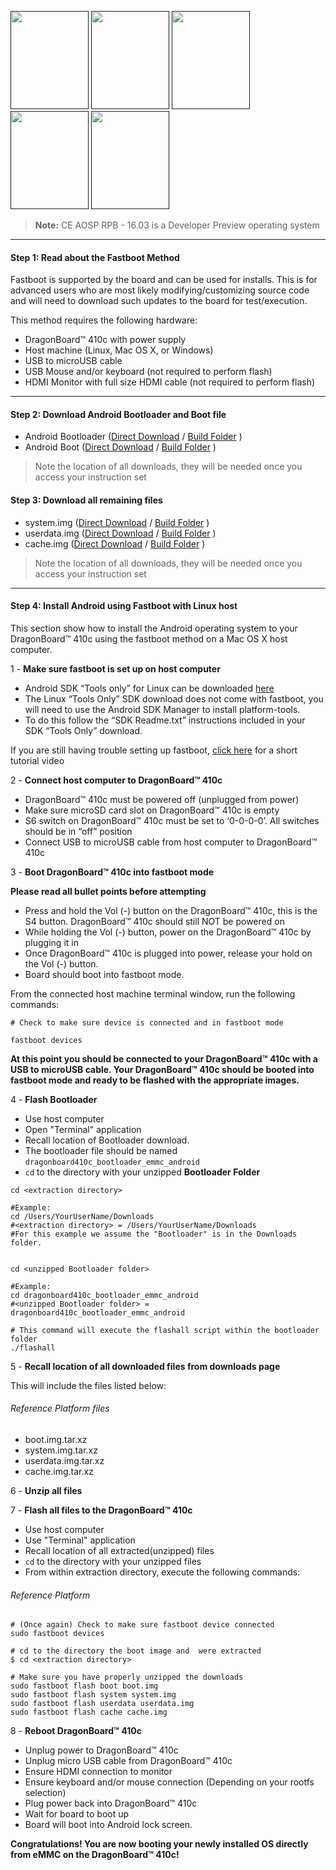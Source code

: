 [<img src="https://i.imgur.com/jl4GG0d.png" data-canonical-src="https://i.imgur.com/jl4GG0d.png" width="125" height="157" />]()
[<img src="https://i.imgur.com/yRQKDI6.png" data-canonical-src="https://i.imgur.com/yRQKDI6.png" width="125" height="157" />]()
[<img src="https://i.imgur.com/7wy1996.png" data-canonical-src="https://i.imgur.com/7wy1996.png" width="125" height="157" />]()
[<img src="https://i.imgur.com/yRQKDI6.png" data-canonical-src="https://i.imgur.com/yRQKDI6.png" width="125" height="157" />]()
[<img src="https://i.imgur.com/tXXN5bZ.png" data-canonical-src="https://i.imgur.com/tXXN5bZ.png" width="125" height="157" />]()

>**Note:** CE AOSP RPB - 16.03 is a Developer Preview operating system

***

#### Step 1: Read about the Fastboot Method

Fastboot is supported by the board and can be used for installs.  This is for advanced users who are most likely modifying/customizing source code and will need to download such updates to the board for test/execution. 

This method requires the following hardware:
- DragonBoard™ 410c with power supply
- Host machine (Linux, Mac OS X, or Windows)
- USB to microUSB cable
- USB Mouse and/or keyboard (not required to perform flash)
- HDMI Monitor with full size HDMI cable (not required to perform flash)

***

#### Step 2: Download Android Bootloader and Boot file

- Android Bootloader ([Direct Download](https://builds.96boards.org/releases/dragonboard410c/linaro/rescue/latest/dragonboard410c_bootloader_emmc_android-*.zip) / <a href="https://builds.96boards.org/releases/dragonboard410c/linaro/rescue/latest/" target="_blank">Build Folder</a> )
- Android Boot ([Direct Download](https://builds.96boards.org/releases/reference-platform/aosp/dragonboard410c/16.03/boot-db410c.img.xz) / <a href="https://builds.96boards.org/releases/reference-platform/aosp/dragonboard410c/16.03/" target="_blank">Build Folder</a> )

>Note the location of all downloads, they will be needed once you access your instruction set

#### Step 3: Download all remaining files

- system.img ([Direct Download](https://builds.96boards.org/releases/reference-platform/aosp/dragonboard410c/16.03/system.img.xz) / <a href="https://builds.96boards.org/releases/reference-platform/aosp/dragonboard410c/16.03/" target="_blank">Build Folder</a> )
- userdata.img ([Direct Download](https://builds.96boards.org/releases/reference-platform/aosp/dragonboard410c/16.03/userdata.img.xz) / <a href="https://builds.96boards.org/releases/reference-platform/aosp/dragonboard410c/16.03/" target="_blank">Build Folder</a> )
- cache.img ([Direct Download](https://builds.96boards.org/releases/reference-platform/aosp/dragonboard410c/16.03/cache.img.xz) / <a href="https://builds.96boards.org/releases/reference-platform/aosp/dragonboard410c/16.03/" target="_blank">Build Folder</a> )

>Note the location of all downloads, they will be needed once you access your instruction set

***
#### Step 4: Install Android using Fastboot with Linux host

This section show how to install the Android operating system to your DragonBoard™ 410c using the fastboot method on a Mac OS X host computer.

1 - **Make sure fastboot is set up on host computer**

- Android SDK “Tools only” for Linux can be downloaded <a href="https://developer.android.com/sdk" target="_blank">here</a>
- The Linux “Tools Only” SDK download does not come with fastboot, you will need to use the Android SDK Manager to install platform-tools.
- To do this follow the “SDK Readme.txt” instructions included in your SDK “Tools Only” download.

If you are still having trouble setting up fastboot, <a href="https://youtu.be/W_zlydVBftA" target="_blank">click here</a> for a short tutorial video

2 - **Connect host computer to DragonBoard™ 410c**

- DragonBoard™ 410c must be powered off (unplugged from power)
- Make sure microSD card slot on DragonBoard™ 410c is empty
- S6 switch on DragonBoard™ 410c must be set to ‘0-0-0-0’. All switches should be in “off” position
- Connect USB to microUSB cable from host computer to DragonBoard™ 410c

3 - **Boot DragonBoard™ 410c into fastboot mode**

**Please read all bullet points before attempting**

- Press and hold the Vol (-) button on the DragonBoard™ 410c, this is the S4 button. DragonBoard™ 410c should still NOT be powered on
- While holding the Vol (-) button, power on the DragonBoard™ 410c by plugging it in
- Once DragonBoard™ 410c is plugged into power, release your hold on the Vol (-) button.
- Board should boot into fastboot mode.

From the connected host machine terminal window, run the following commands:

```shell
# Check to make sure device is connected and in fastboot mode

fastboot devices
```

**At this point you should be connected to your DragonBoard™ 410c with a USB to microUSB cable. Your DragonBoard™ 410c should be booted into fastboot mode and ready to be flashed with the appropriate images.**

4 - **Flash Bootloader**

- Use host computer
- Open "Terminal" application
- Recall location of Bootloader download.
- The bootloader file should be named `dragonboard410c_bootloader_emmc_android`
- `cd` to the directory with your unzipped **Bootloader Folder**

```shell
cd <extraction directory>

#Example: 
cd /Users/YourUserName/Downloads
#<extraction directory> = /Users/YourUserName/Downloads
#For this example we assume the "Bootloader" is in the Downloads folder.


cd <unzipped Bootloader folder>

#Example:
cd dragonboard410c_bootloader_emmc_android
#<unzipped Bootloader folder> = dragonboard410c_bootloader_emmc_android

# This command will execute the flashall script within the bootloader folder
./flashall

```

5 - **Recall location of all downloaded files from downloads page**

This will include the files listed below:

###### Reference Platform files

- boot.img.tar.xz 
- system.img.tar.xz 
- userdata.img.tar.xz 
- cache.img.tar.xz 

6 - **Unzip all files**

7 - **Flash all files to the DragonBoard™ 410c**

- Use host computer
- Use "Terminal" application
- Recall location of all extracted(unzipped) files
- `cd` to the directory with your unzipped files
- From within extraction directory, execute the following commands:

###### Reference Platform

```shell
# (Once again) Check to make sure fastboot device connected
sudo fastboot devices

# cd to the directory the boot image and  were extracted
$ cd <extraction directory>

# Make sure you have properly unzipped the downloads
sudo fastboot flash boot boot.img
sudo fastboot flash system system.img
sudo fastboot flash userdata userdata.img
sudo fastboot flash cache cache.img
```

8 - **Reboot DragonBoard™ 410c**

- Unplug power to DragonBoard™ 410c
- Unplug micro USB cable from DragonBoard™ 410c
- Ensure HDMI connection to monitor
- Ensure keyboard and/or mouse connection (Depending on your rootfs selection)
- Plug power back into DragonBoard™ 410c
- Wait for board to boot up
- Board will boot into Android lock screen.

**Congratulations! You are now booting your newly installed OS directly
from eMMC on the DragonBoard™ 410c!**

